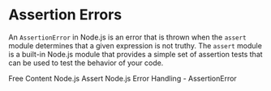 # Assertion Errors

An `AssertionError` in Node.js is an error that is thrown when the `assert` module determines that a given expression is not truthy. The `assert` module is a built-in Node.js module that provides a simple set of assertion tests that can be used to test the behavior of your code.

<ResourceGroupTitle>Free Content</ResourceGroupTitle>
<BadgeLink colorScheme='blue' badgeText='Official Docs' href='https://nodejs.org/api/assert.html#new-assertassertionerroroptions'>Node.js Assert</BadgeLink>
<BadgeLink colorScheme='yellow' badgeText='Read' href='https://blog.airbrake.io/blog/nodejs-error-handling/assertionerror-nodejs'>Node.js Error Handling - AssertionError</BadgeLink>
